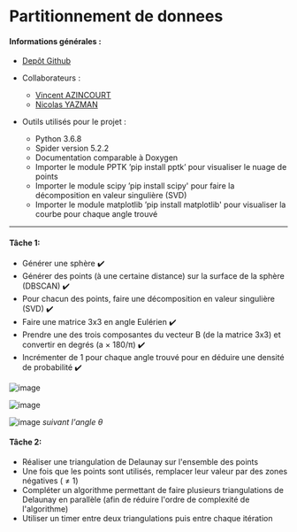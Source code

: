 # Partitionnement de donnees

#### Informations générales :

* [Depôt Github](https://github.com/Wiiz971/partitionnement-de-donnees/)

* Collaborateurs  :
    * [Vincent AZINCOURT](https://github.com/Wiiz971)
    * [Nicolas YAZMAN](https://github.com/jsp)

* Outils utilisés pour le projet :
    * Python 3.6.8
    * Spider version 5.2.2 
    * Documentation comparable à Doxygen
    * Importer le module PPTK ’pip install pptk’ pour visualiser le nuage de points
    * Importer le module scipy ’pip install scipy' pour faire la décomposition en valeur singulière (SVD)
    * Importer le module matplotlib ’pip install matplotlib' pour visualiser la courbe pour chaque angle trouvé
    
 *******
 
 ####  Tâche 1:
 
* Générer une sphère ✔️
* Générer des points (à une certaine distance) sur la surface de la sphère (DBSCAN) ✔️
* Pour chacun des points, faire une décomposition en valeur singulière (SVD) ✔️
* Faire une matrice 3x3 en angle Eulérien ✔️
* Prendre une des trois composantes du vecteur B (de la matrice 3x3) et convertir en degrés (a × 180/π) ✔️
* Incrémenter de 1 pour chaque angle trouvé pour en déduire une densité de probabilité ✔️

![image](https://user-images.githubusercontent.com/47423231/159677223-7af89ab6-2500-4275-b493-c98f895e737f.png)

![image](https://user-images.githubusercontent.com/47423231/159676851-0812a089-ce65-4766-a8ff-eff113ddbaf4.png)

![image](https://user-images.githubusercontent.com/47423231/159676478-49c213b6-d123-439d-8b91-f114f877eaf5.png)
_suivant l'angle θ_

 ####  Tâche 2:

* Réaliser une triangulation de Delaunay sur l'ensemble des points
* Une fois que les points sont utilisés, remplacer leur valeur par des zones négatives ( ≠ 1)
* Compléter un algorithme permettant de faire plusieurs triangulations de Delaunay en parallèle (afin de réduire l'ordre de complexité de l'algorithme)
* Utiliser un timer entre deux triangulations puis entre chaque itération





